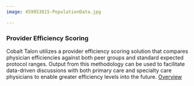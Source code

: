 ```yaml
---
image: 459953815-PopulationData.jpg

---
```


### Provider Efficiency Scoring

Cobalt Talon utilizes a provider efficiency scoring solution that compares physician efficiencies against both peer groups and standard expected protocol ranges. Output from this methodology can be used to facilitate data-driven discussions with both primary care and specialty care physicians to enable greater efficiency levels into the future.
[Overview]

[Overview]: http://google.com
